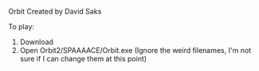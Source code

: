 Orbit
Created by David Saks

To play:
1. Download
2. Open Orbit2/SPAAAACE/Orbit.exe (Ignore the weird filenames, I'm not sure if I can change them at this point)
